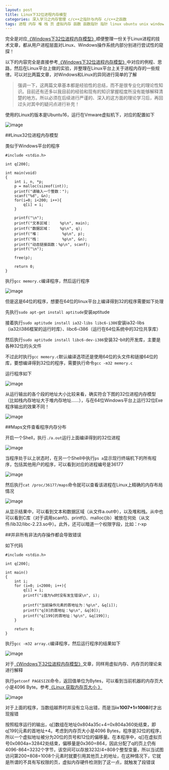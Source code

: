 ```yaml
---
layout: post
title: Linux下32位进程内存模型
categories: 深入学习之内存管理 c/c++之指针与内存 c/c++之函数
tags: 进程 内存 堆 栈 页 虚拟内存 函数 函数指针 指针 linux ubuntu unix windows c c++ 页表寄存器 访问权限 编译 物理内存 RAM 32位 64位 编译原理 操作系统
---
```


完全是对应[《Windows下32位进程内存模型》](http://www.xumenger.com/01-windows-process-memory-20170101/)顺便整理一份关于Linux进程的技术文章，都从用户进程层面对Linux、Windows操作系统内部分别进行尝试性的窥探！

以下的内容完全是直接参考[《Windows下32位进程内存模型》](http://www.xumenger.com/01-windows-process-memory-20170101/)中对应的例程、思路，然后在Linux平台上做的实验，并整理在Linux平台上关于进程内存的一些规律。可以对比两篇文章，对Windows和Linux的异同进行简单的了解

>强调一下，这两篇文章基本都是经验性的总结，而不是很专业化的理论性知识。目前还有还多以我目前的经验和现有的知识掌握程度所没有能够解释清楚的地方。所以必须在后续进行严谨的、深入的这方面的理论学习后，再回过头对其中的疑问点进行补充！

使用的Linux的版本是Ubuntu16，运行在Vmware虚拟机下，对应的配置如下

![image](../media/image/2017-01-01/21.png)

##Linux32位进程内存模型

类似于Windows平台的程序

```
#include <stdio.h>

int q[200];

int main(void)
{
    int i, n, *p;
    p = malloc(sizeof(int));
    printf("请输入一个整数：");
    scanf("%d", &n);
    for(i=0; i<200; i++){
        q[i] = i;
    }

    printf("\n");
    printf("文本区域：    %p\n", main);
    printf("数据区域：    %p\n", q);
    printf("堆：          %p\n", p);
    printf("栈：          %p\n", &n);
    printf("动态链接函数：%p\n", scanf);
    printf("\n");

    free(p);

    return 0;
}
```

执行`gcc memory.c`编译程序，然后运行程序

![image](../media/image/2017-01-01/22.png)

但是这是64位的程序，想要在64位的linux平台上编译得到32的程序需要如下处理

先执行`sudo apt-get install aptitude`安装aptitude

接着执行`sudo aptitude install ia32-libs libc6-i386`安装ia32-libs（ia32/i386框架的运行时库）、libc6-i386（运行在64位系统中的32位共享库）

然后执行`sudo aptitude install libc6-dev-i386`安装32-bit的开发库，主要是各种32位的头文件

不过此时执行`gcc memory.c`默认编译选项还是使用64位的头文件和链接64位的库，要想编译得到32位的程序，需要执行命令`gcc -m32 memory.c`

运行程序如下

![image](../media/image/2017-01-01/23.png)

从运行输出的各个段的地址大小比较来看，确实符合下图的32位进程内存模型（比如栈内存地址大于堆内存地址……），与在64位Windows平台上运行32位Exe程序输出的效果不同！

![image](../media/image/2017-01-01/24.png)

##Maps文件查看程序内存分布

开启一个Shell，执行`./a.out`运行上面编译得到的32位进程

![image](../media/image/2017-01-01/25.png)

当程序处于以上状态时，在另一个Shell中执行`ps a`显示现行终端机下的所有程序，包括其他用户的程序，可以看到对应的进程编号是36177

![image](../media/image/2017-01-01/26.png)

然后执行`cat /proc/36177/maps`命令就可以查看该进程在Linux上精确的内存布局情况

![image](../media/image/2017-01-01/27.png)

从显示结果中，可以看到文本和数据区域（从文件a.out中），以及堆和栈。从中也可以看到C库（对于调用scanf()、printf()、malloc()b）被放在何处（从文件/lib32/libc-2.23.so中）。此外，还可以暗道一个权限字段，比如：r-xp

##并非所有非法内存操作都会导致错误

如下代码

```
#include <stdio.h>

int q[200];

int main()
{
    int i;
    for (i=0; i<2000; i++){
        q[i] = i;
        printf("i值为%d时没有发生错误\n", i);

        printf("当前操作元素的首地址为：%p\n", &q[i]);
        printf("q[0]的首地址：%p\n", &q[0]);
        printf("q[199]的首地址：%p\n", &q[199]);
    }

    return 0;
}
```

执行`gcc -m32 array.c`编译程序，然后运行程序的结果如下

![image](../media/image/2017-01-01/28.png)

对于[《Windows下32位进程内存模型》](http://www.xumenger.com/01-windows-process-memory-20170101/)文章，同样用虚拟内存、内存页的理论来进行解释

执行`getconf PAGESIZE`命令，返回值单位为Bytes，可以看到当前机器的内存页大小是4096 Byte。参考[《Linux 获取内存页大小 》](http://blog.chinaunix.net/uid-16813896-id-5368280.html)

![image](../media/image/2017-01-01/29.png)

对于上面的程序，当数组越界时并没有立马出错，而是当**i=1007+1=1008**时才出现报错

按照程序运行的输出，q[]数组在地址0x804a35c+4=0x804a360处结束，即q[199]元素的首地址+4。考虑到内存页大小是4096 Bytes，程序是32位的程序，所以一个虚拟地址被分为20位的页号和12位的偏移量。在本程序中，q[]在虚拟页号0x0804a=32842处结束，偏移量是0x360=864，因此分配了q的页上仍有4096-864=3232个字节，该空间可以存放3232/4=808个整型变量，所以当试图访问第200+808=1008个元素时就要引用其他页上的地址，在这种情况下，它就是所谓的不具有写权限的页，虚拟内存硬件检测到了这一点，就触发了段错误
